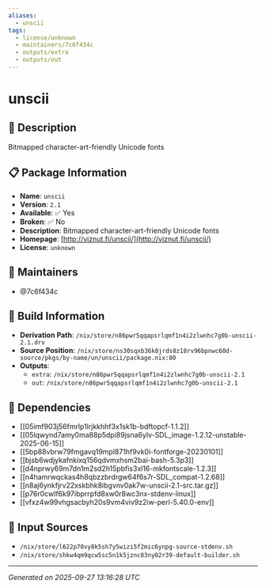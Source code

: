```yaml
---
aliases:
  - unscii
tags:
  - license/unknown
  - maintainers/7c6f434c
  - outputs/extra
  - outputs/out
---
```


# unscii

## 📝 Description

Bitmapped character-art-friendly Unicode fonts

## 📋 Package Information

- **Name**: `unscii`
- **Version**: `2.1`
- **Available**: ✅ Yes
- **Broken**: ✅ No
- **Description**: Bitmapped character-art-friendly Unicode fonts
- **Homepage**: [http://viznut.fi/unscii/](http://viznut.fi/unscii/)
- **License**: `unknown`
## 👥 Maintainers

- @7c6f434c


## 🔧 Build Information

- **Derivation Path**: `/nix/store/n86pwr5qqapsrlqmf1n4i2zlwnhc7g0b-unscii-2.1.drv`
- **Source Position**: `/nix/store/ns30sqxb36k8jrds8z18rv96bpnwc60d-source/pkgs/by-name/un/unscii/package.nix:80`
- **Outputs**:
  - `extra`:  `/nix/store/n86pwr5qqapsrlqmf1n4i2zlwnhc7g0b-unscii-2.1`
  - `out`:  `/nix/store/n86pwr5qqapsrlqmf1n4i2zlwnhc7g0b-unscii-2.1`

## 🔗 Dependencies

- [[05imf903j56fmrlp1lrjkkhhf3x1sk1b-bdftopcf-1.1.2]]
- [[05lqwynd7amy0ma88p5dpi89jsna6ylv-SDL_image-1.2.12-unstable-2025-06-15]]
- [[5bp88vbrw79fmgavq19mpl871hf9vk0i-fontforge-20230101]]
- [[bjsb6wdjykafnkixq156qdvmxhsm2bai-bash-5.3p3]]
- [[d4nprwy69m7dn1m2sd2h15pbfis3xl16-mkfontscale-1.2.3]]
- [[n4hamrwqckas4h8qbzzbrdrgw64f6s7r-SDL_compat-1.2.68]]
- [[n8aj6ynkfjrv22xskbhk8ibgvnv0ak7w-unscii-2.1-src.tar.gz]]
- [[p76r0cwlf6k97ibprrpfd8xw0r8wc3nx-stdenv-linux]]
- [[vfxz4w99vhgsacbyh20s9vm4viv9z2iw-perl-5.40.0-env]]

## 📁 Input Sources

- `/nix/store/l622p70vy8k5sh7y5wizi5f2mic6ynpg-source-stdenv.sh`
- `/nix/store/shkw4qm9qcw5sc5n1k5jznc83ny02r39-default-builder.sh`

---
*Generated on 2025-09-27 13:16:28 UTC*
